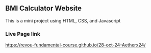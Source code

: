 ## BMI Calculator Website
This is a mini project using HTML, CSS, and Javascript

### Live Page link
https://revou-fundamental-course.github.io/28-oct-24-Aetherx24/
